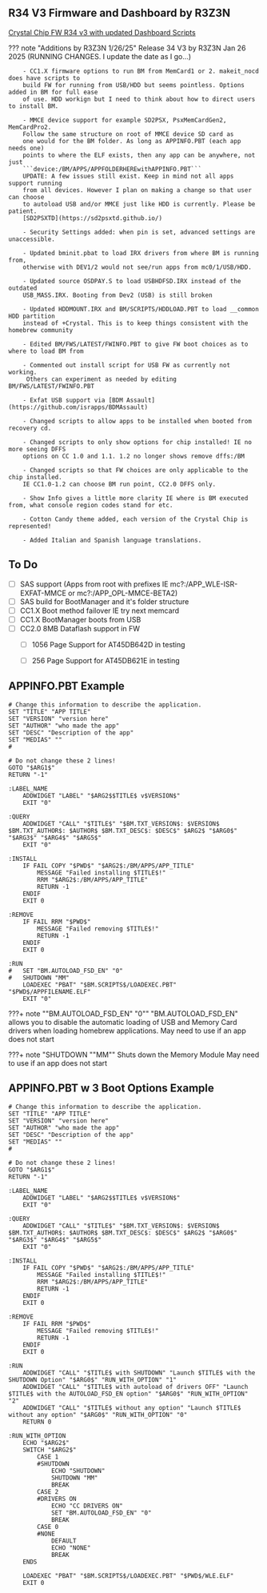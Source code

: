 ## R34 V3 Firmware and Dashboard by R3Z3N

[Crystal Chip FW R34 v3 with updated Dashboard Scripts](https://github.com/saildot4k/Crystal-Chip-R34-v3/releases)


??? note "Additions by R3Z3N 1/26/25"
    Release 34 V3 by R3Z3N Jan 26 2025 (RUNNING CHANGES. I update the date as I go...)
       
        
        - CC1.X firmware options to run BM from MemCard1 or 2. makeit_nocd does have scripts to
	    build FW for running from USB/HDD but seems pointless. Options added in BM for full ease
        of use. HDD workign but I need to think about how to direct users to install BM.

        - MMCE device support for example SD2PSX, PsxMemCardGen2, MemCardPro2.
        Follow the same structure on root of MMCE device SD card as 
        one would for the BM folder. As long as APPINFO.PBT (each app needs one)
        points to where the ELF exists, then any app can be anywhere, not just
        ```device:/BM/APPS/APPFOLDERHEREwithAPPINFO.PBT```
	    UPDATE: A few issues still exist. Keep in mind not all apps support running
	    from all devices. However I plan on making a change so that user can choose 
        to autoload USB and/or MMCE just like HDD is currently. Please be patient. 
	    [SD2PSXTD](https://sd2psxtd.github.io/)

        - Security Settings added: when pin is set, advanced settings are unaccessible. 

        - Updated bminit.pbat to load IRX drivers from where BM is running from,
        otherwise with DEV1/2 would not see/run apps from mc0/1/USB/HDD.
	
        - Updated source OSDPAY.S to load USBHDFSD.IRX instead of the outdated
        USB_MASS.IRX. Booting from Dev2 (USB) is still broken
	
        - Updated HDDMOUNT.IRX and BM/SCRIPTS/HDDLOAD.PBT to load __common HDD partition
        instead of +Crystal. This is to keep things consistent with the homebrew community
	
        - Edited BM/FWS/LATEST/FWINFO.PBT to give FW boot choices as to where to load BM from
	
        - Commented out install script for USB FW as currently not working.
         Others can experiment as needed by editing BM/FWS/LATEST/FWINFO.PBT
	
        - Exfat USB support via [BDM Assault](https://github.com/israpps/BDMAssault)
  	
        - Changed scripts to allow apps to be installed when booted from recovery cd.
  	
        - Changed scripts to only show options for chip installed! IE no more seeing DFFS
        options on CC 1.0 and 1.1. 1.2 no longer shows remove dffs:/BM
 	
        - Changed scripts so that FW choices are only applicable to the chip installed.
        IE CC1.0-1.2 can choose BM run point, CC2.0 DFFS only.
       
        - Show Info gives a little more clarity IE where is BM executed from, what console region codes stand for etc.

        - Cotton Candy theme added, each version of the Crystal Chip is represented!

        - Added Italian and Spanish language translations.

## To Do
- [ ] SAS support (Apps from root with prefixes IE mc?:/APP_WLE-ISR-EXFAT-MMCE or mc?:/APP_OPL-MMCE-BETA2)
- [ ] SAS build for BootManager and it's folder structure
- [ ] CC1.X Boot method failover IE try next memcard
- [ ] CC1.X BootManager boots from USB 
- [ ] CC2.0 8MB Dataflash support in FW
    * [ ] 1056 Page Support for AT45DB642D in testing
    * [ ] 256 Page Support for AT45DB621E in testing


## APPINFO.PBT Example
```
# Change this information to describe the application.
SET "TITLE" "APP TITLE"
SET "VERSION" "version here"
SET "AUTHOR" "who made the app"
SET "DESC" "Description of the app"
SET "MEDIAS" ""
#

# Do not change these 2 lines!
GOTO "$ARG1$"
RETURN "-1"

:LABEL_NAME
    ADDWIDGET "LABEL" "$ARG2$$TITLE$ v$VERSION$"
    EXIT "0"

:QUERY
    ADDWIDGET "CALL" "$TITLE$" "$BM.TXT_VERSION$: $VERSION$ $BM.TXT_AUTHOR$: $AUTHOR$ $BM.TXT_DESC$: $DESC$" $ARG2$ "$ARG0$" "$ARG3$" "$ARG4$" "$ARG5$"
    EXIT "0"

:INSTALL
    IF FAIL COPY "$PWD$" "$ARG2$:/BM/APPS/APP_TITLE"
        MESSAGE "Failed installing $TITLE$!"
        RRM "$ARG2$:/BM/APPS/APP_TITLE"
        RETURN -1
    ENDIF
    EXIT 0

:REMOVE
    IF FAIL RRM "$PWD$"
        MESSAGE "Failed removing $TITLE$!"
        RETURN -1
    ENDIF
    EXIT 0

:RUN
#   SET "BM.AUTOLOAD_FSD_EN" "0"
#   SHUTDOWN "MM"
    LOADEXEC "PBAT" "$BM.SCRIPTS$/LOADEXEC.PBT" "$PWD$/APPFILENAME.ELF"
    EXIT "0"
```

???+ note ""BM.AUTOLOAD_FSD_EN" "0""
    "BM.AUTOLOAD_FSD_EN" allows you to disable the automatic loading of 
    USB and Memory Card drivers when loading homebrew applications.
    May need to use if an app does not start

???+ note "SHUTDOWN ""MM""
    Shuts down the Memory Module
    May need to use if an app does not start


## APPINFO.PBT w 3 Boot Options Example
```
# Change this information to describe the application.
SET "TITLE" "APP TITLE"
SET "VERSION" "version here"
SET "AUTHOR" "who made the app"
SET "DESC" "Description of the app"
SET "MEDIAS" ""
#

# Do not change these 2 lines!
GOTO "$ARG1$"
RETURN "-1"

:LABEL_NAME
    ADDWIDGET "LABEL" "$ARG2$$TITLE$ v$VERSION$"
    EXIT "0"

:QUERY
    ADDWIDGET "CALL" "$TITLE$" "$BM.TXT_VERSION$: $VERSION$ $BM.TXT_AUTHOR$: $AUTHOR$ $BM.TXT_DESC$: $DESC$" $ARG2$ "$ARG0$" "$ARG3$" "$ARG4$" "$ARG5$"
    EXIT "0"

:INSTALL
    IF FAIL COPY "$PWD$" "$ARG2$:/BM/APPS/APP_TITLE"
        MESSAGE "Failed installing $TITLE$!"
        RRM "$ARG2$:/BM/APPS/APP_TITLE"
        RETURN -1
    ENDIF
    EXIT 0

:REMOVE
    IF FAIL RRM "$PWD$"
        MESSAGE "Failed removing $TITLE$!"
        RETURN -1
    ENDIF
    EXIT 0

:RUN
    ADDWIDGET "CALL" "$TITLE$ with SHUTDOWN" "Launch $TITLE$ with the SHUTDOWN Option" "$ARG0$" "RUN_WITH_OPTION" "1"
    ADDWIDGET "CALL" "$TITLE$ with autoload of drivers OFF" "Launch $TITLE$ with the AUTOLOAD_FSD_EN option" "$ARG0$" "RUN_WITH_OPTION" "2"
    ADDWIDGET "CALL" "$TITLE$ without any option" "Launch $TITLE$ without any option" "$ARG0$" "RUN_WITH_OPTION" "0"
    RETURN 0

:RUN_WITH_OPTION
    ECHO "$ARG2$"
    SWITCH "$ARG2$"
        CASE 1
        #SHUTDOWN
            ECHO "SHUTDOWN"
            SHUTDOWN "MM"
            BREAK
        CASE 2
        #DRIVERS ON
            ECHO "CC DRIVERS ON"
            SET "BM.AUTOLOAD_FSD_EN" "0"
            BREAK
        CASE 0
        #NONE
            DEFAULT
            ECHO "NONE"
            BREAK
    ENDS

    LOADEXEC "PBAT" "$BM.SCRIPTS$/LOADEXEC.PBT" "$PWD$/WLE.ELF"
    EXIT 0
```
